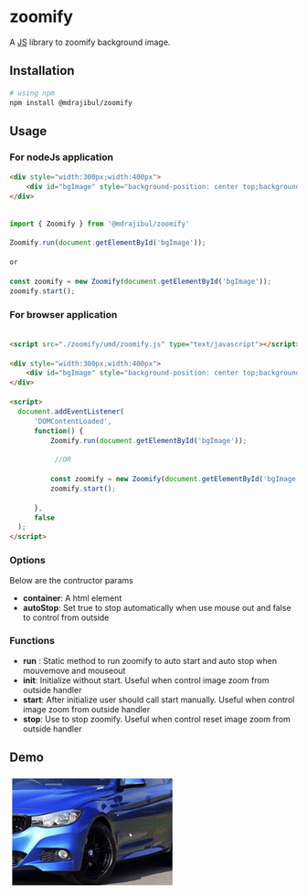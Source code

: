
# zoomify

A [JS](https://github.com/mdrajibul/zoomify) library to zoomify background image.

## Installation

```bash
# using npm
npm install @mdrajibul/zoomify
```

## Usage

### For nodeJs application

```html
<div style="width:300px;width:400px">
    <div id="bgImage" style="background-position: center top;background-size: cover;background-image: url(https://sb.kaleidousercontent.com/800x533/fe745b9915/cars.jpg);">
</div>
```

```js

import { Zoomify } from '@mdrajibul/zoomify'

Zoomify.run(document.getElementById('bgImage'));

or 

const zoomify = new Zoomify(document.getElementById('bgImage'));
zoomify.start();

```


### For browser application

```html

<script src="./zoomify/umd/zoomify.js" type="text/javascript"></script>

<div style="width:300px;width:400px">
    <div id="bgImage" style="background-position: center top;background-size: cover;background-image: url(https://sb.kaleidousercontent.com/800x533/fe745b9915/cars.jpg);">
</div>

<script>
  document.addEventListener(
      'DOMContentLoaded',
      function() {
          Zoomify.run(document.getElementById('bgImage'));

           //OR

          const zoomify = new Zoomify(document.getElementById('bgImage'));
          zoomify.start();

      },
      false
  );
</script>

```

### Options
Below are the contructor params

<ul>
  <li><b>container</b>: A html element</li>
  <li><b>autoStop</b>: Set true to stop automatically when use mouse out and false to control from outside</li>
</ul>

### Functions

- <b>run</b> : Static method to run zoomify to auto start and auto stop when mouvemove and mouseout
- <b>init</b>: Initialize without start. Useful when control image zoom from outside handler
- <b>start</b>: After initialize user should call start manually. Useful when control image zoom from outside handler
- <b>stop</b>: Use to stop zoomify. Useful when control reset image zoom from outside handler

## Demo

!['Zoomify image'](https://raw.githubusercontent.com/mdrajibul/zoomify/master/zoomify.gif)
